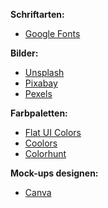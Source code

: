 
**Schriftarten:**
 - [Google Fonts](https://fonts.google.com/icons?selected=Material+Icons)

**Bilder:**
- [Unsplash](https://unsplash.com/)
- [Pixabay](https://pixabay.com/)
- [Pexels](https://www.pexels.com/de-de/)


**Farbpaletten:** 
- [Flat UI Colors](https://flatuicolors.com/)
- [Coolors](https://coolors.co/2f323a-f9dbbd-a2708a-81a4cd-96c5f7)
- [Colorhunt](https://colorhunt.co/)


**Mock-ups designen:**
- [Canva](https://www.canva.com/)
 
